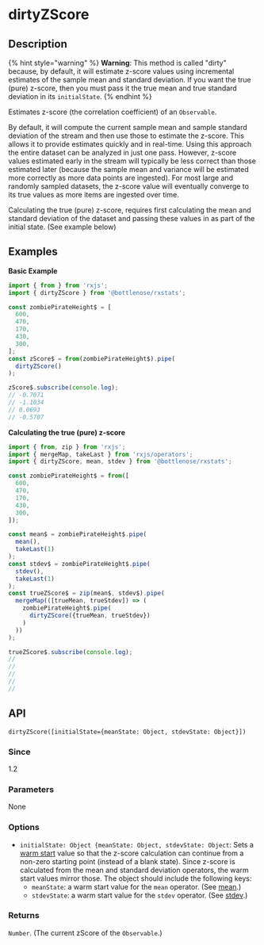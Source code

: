 # dirtyZScore

## Description

{% hint style="warning" %}
**Warning**: This method is called "dirty" because, by default, it will estimate z-score values using incremental estimates of the sample mean and standard deviation. If you want the true (pure) z-score, then you must pass it the true mean and true standard deviation in its `initialState`.
{% endhint %}

Estimates z-score (the correlation coefficient) of an `Observable`.

By default, it will compute the current sample mean and sample standard deviation of the stream and then use those to estimate the z-score.  This allows it to provide estimates quickly and in real-time.  Using this approach the entire dataset can be analyzed in just one pass.  However, z-score values estimated early in the stream will typically be less correct than those estimated later (because the sample mean and variance will be estimated more correctly as more data points are ingested).  For most large and randomly sampled datasets, the z-score value will eventually converge to its true values as more items are ingested over time.

Calculating the true (pure) z-score, requires first calculating the mean and standard deviation of the dataset and passing these values in as part of the initial state. (See example below)

## Examples

**Basic Example**
```javascript
import { from } from 'rxjs';
import { dirtyZScore } from '@bottlenose/rxstats';

const zombiePirateHeight$ = [
  600,
  470,
  170,
  430,
  300,
];
const zScore$ = from(zombiePirateHeight$).pipe(
  dirtyZScore()
);

zScore$.subscribe(console.log);
// -0.7071
// -1.1034
// 0.0693
// -0.5707
```

**Calculating the true (pure) z-score**
```javascript
import { from, zip } from 'rxjs';
import { mergeMap, takeLast } from 'rxjs/operators';
import { dirtyZScore, mean, stdev } from '@bottlenose/rxstats';

const zombiePirateHeight$ = from([
  600,
  470,
  170,
  430,
  300,
]);

const mean$ = zombiePirateHeight$.pipe(
  mean(),
  takeLast(1)
);
const stdev$ = zombiePirateHeight$.pipe(
  stdev(),
  takeLast(1)
);
const trueZScore$ = zip(mean$, stdev$).pipe(
  mergeMap(([trueMean, trueStdev]) => (
    zombiePirateHeight$.pipe(
      dirtyZScore({trueMean, trueStdev})
    )
  ))
);

trueZScore$.subscribe(console.log);
//
//
//
//
//
```

## API
```
dirtyZScore([initialState={meanState: Object, stdevState: Object}])
```

### Since
1.2

### Parameters
None

### Options
* `initialState: Object {meanState: Object, stdevState: Object`: Sets a [warm start](https://app.gitbook.com/@brianbuccaneer/s/rxjs-stats/guides/warmstarts) value so that the z-score calculation can continue from a non-zero starting point (instead of a blank state).  Since z-score is calculated from the mean and standard deviation operators, the warm start values mirror those.  The object should include the following keys:
  * `meanState`: a warm start value for the `mean` operator. (See [mean](https://app.gitbook.com/@brianbuccaneer/s/rxjs-stats/operators/mean).)
  * `stdevState`: a warm start value for the `stdev` operator. (See [stdev](https://app.gitbook.com/@brianbuccaneer/s/rxjs-stats/operators/stdev).)

### Returns
`Number`. (The current zScore of the `Observable`.)



